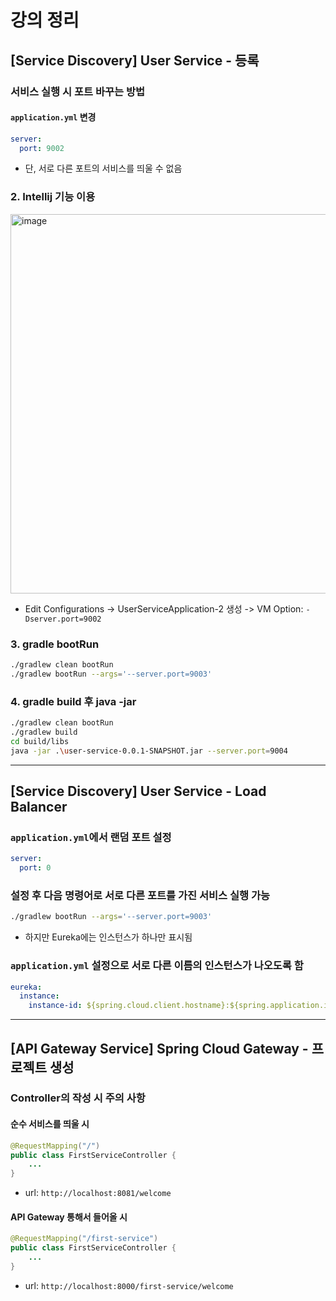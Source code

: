 # 강의 정리

## [Service Discovery] User Service - 등록

### 서비스 실행 시 포트 바꾸는 방법

#### `application.yml` 변경

```yml
server:
  port: 9002
```

* 단, 서로 다른 포트의 서비스를 띄울 수 없음

### 2. Intellij 기능 이용

<img width="607" alt="image" src="https://user-images.githubusercontent.com/28076542/208416714-d4ae8899-1d19-4e89-a06b-120d57298262.png">

* Edit Configurations -> UserServiceApplication-2 생성 -> VM Option: `-Dserver.port=9002`

### 3. gradle bootRun

```bash
./gradlew clean bootRun
./gradlew bootRun --args='--server.port=9003'
```

### 4. gradle build 후 java -jar

```bash
./gradlew clean bootRun
./gradlew build
cd build/libs
java -jar .\user-service-0.0.1-SNAPSHOT.jar --server.port=9004
```

---

## [Service Discovery] User Service - Load Balancer

### `application.yml`에서 랜덤 포트 설정

```yml
server:
  port: 0
```

### 설정 후 다음 명령어로 서로 다른 포트를 가진 서비스 실행 가능

```bash
./gradlew bootRun --args='--server.port=9003'
```

* 하지만 Eureka에는 인스턴스가 하나만 표시됨

### `application.yml` 설정으로 서로 다른 이름의 인스턴스가 나오도록 함

```yml
eureka:
  instance:
    instance-id: ${spring.cloud.client.hostname}:${spring.application.instance_id:${random.valume}}
```

---

## [API Gateway Service] Spring Cloud Gateway - 프로젝트 생성

### Controller의 작성 시 주의 사항

#### 순수 서비스를 띄울 시

```java
@RequestMapping("/")
public class FirstServiceController {
    ...
}
```

* url: `http://localhost:8081/welcome`

#### API Gateway 통해서 들어올 시

```java
@RequestMapping("/first-service")
public class FirstServiceController {
    ...
}
```

* url: `http://localhost:8000/first-service/welcome`
